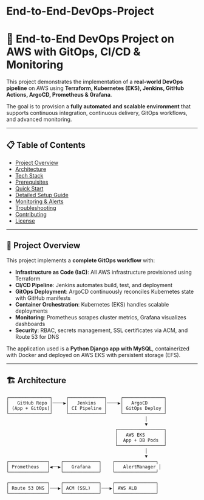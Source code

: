 # End-to-End-DevOps-Project

# 🚀 End-to-End DevOps Project on AWS with GitOps, CI/CD & Monitoring

This project demonstrates the implementation of a **real-world DevOps pipeline** on AWS using **Terraform, Kubernetes (EKS), Jenkins, GitHub Actions, ArgoCD, Prometheus & Grafana**.  

The goal is to provision a **fully automated and scalable environment** that supports continuous integration, continuous delivery, GitOps workflows, and advanced monitoring.

---

## 📋 Table of Contents
- [Project Overview](#-project-overview)
- [Architecture](#-architecture)
- [Tech Stack](#-tech-stack)
- [Prerequisites](#-prerequisites)
- [Quick Start](#-quick-start)
- [Detailed Setup Guide](#-detailed-setup-guide)
- [Monitoring & Alerts](#-monitoring--alerts)
- [Troubleshooting](#-troubleshooting)
- [Contributing](#-contributing)
- [License](#-license)

---

## 🎯 Project Overview

This project implements a **complete GitOps workflow** with:
- **Infrastructure as Code (IaC)**: All AWS infrastructure provisioned using Terraform  
- **CI/CD Pipeline**: Jenkins automates build, test, and deployment  
- **GitOps Deployment**: ArgoCD continuously reconciles Kubernetes state with GitHub manifests  
- **Container Orchestration**: Kubernetes (EKS) handles scalable deployments  
- **Monitoring**: Prometheus scrapes cluster metrics, Grafana visualizes dashboards  
- **Security**: RBAC, secrets management, SSL certificates via ACM, and Route 53 for DNS  

The application used is a **Python Django app with MySQL**, containerized with Docker and deployed on AWS EKS with persistent storage (EFS).  

---

## 🏗️ Architecture

```text
┌───────────────┐     ┌─────────────┐     ┌───────────────┐
│   GitHub Repo │────▶│   Jenkins   │────▶│   ArgoCD      │
│ (App + GitOps)│     │ CI Pipeline │     │ GitOps Deploy │
└───────────────┘     └─────────────┘     └───────────────┘
                                                   │
                                                   ▼
                                        ┌─────────────────┐
                                        │   AWS EKS       │
                                        │  App + DB Pods  │
                                        └─────────────────┘
                                                   │
                                                   ▼
┌──────────────┐    ┌─────────────┐    ┌───────────────┐
│ Prometheus   │◀──▶│   Grafana   │    │   AlertManager │
└──────────────┘    └─────────────┘    └───────────────┘

┌──────────────┐    ┌─────────────┐    ┌───────────────┐
│ Route 53 DNS │───▶│ ACM (SSL)   │───▶│ AWS ALB       │
└──────────────┘    └─────────────┘    └───────────────┘

